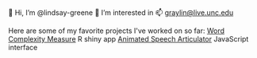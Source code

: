 👋 Hi, I’m @lindsay-greene
🌱 I’m interested in 
📫 graylin@live.unc.edu

Here are some of my favorite projects I've worked on so far: 
[Word Complexity Measure](https://github.com/unccard/shiny-woRdcomplex-2.1) R shiny app 
[Animated Speech Articulator](https://fizzstudio.github.io/speech-articulator/speech-articulator-therapy.svg) JavaScript interface 
